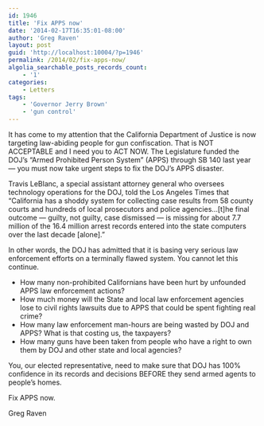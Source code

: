 ```yaml
---
id: 1946
title: 'Fix APPS now'
date: '2014-02-17T16:35:01-08:00'
author: 'Greg Raven'
layout: post
guid: 'http://localhost:10004/?p=1946'
permalink: /2014/02/fix-apps-now/
algolia_searchable_posts_records_count:
    - '1'
categories:
    - Letters
tags:
    - 'Governor Jerry Brown'
    - 'gun control'
---
```


It has come to my attention that the California Department of Justice is now targeting law-abiding people for gun confiscation. That is NOT ACCEPTABLE and I need you to ACT NOW. The Legislature funded the DOJ’s “Armed Prohibited Person System” (APPS) through SB 140 last year — you must now take urgent steps to fix the DOJ’s APPS disaster.  
  
Travis LeBlanc, a special assistant attorney general who oversees technology operations for the DOJ, told the Los Angeles Times that “California has a shoddy system for collecting case results from 58 county courts and hundreds of local prosecutors and police agencies…\[t\]he final outcome — guilty, not guilty, case dismissed — is missing for about 7.7 million of the 16.4 million arrest records entered into the state computers over the last decade \[alone\].”

In other words, the DOJ has admitted that it is basing very serious law enforcement efforts on a terminally flawed system. You cannot let this continue.

- How many non-prohibited Californians have been hurt by unfounded APPS law enforcement actions?
- How much money will the State and local law enforcement agencies lose to civil rights lawsuits due to APPS that could be spent fighting real crime?
- How many law enforcement man-hours are being wasted by DOJ and APPS? What is that costing us, the taxpayers?
- How many guns have been taken from people who have a right to own them by DOJ and other state and local agencies?

You, our elected representative, need to make sure that DOJ has 100% confidence in its records and decisions BEFORE they send armed agents to people’s homes.

Fix APPS now.

Greg Raven